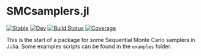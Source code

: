 # SMCsamplers.jl

[![Stable](https://img.shields.io/badge/docs-stable-blue.svg)](https://mattiasvillani.github.io/SMCsamplers.jl/stable/)
[![Dev](https://img.shields.io/badge/docs-dev-blue.svg)](https://mattiasvillani.github.io/SMCsamplers.jl/dev/)
[![Build Status](https://github.com/mattiasvillani/SMCsamplers.jl/actions/workflows/CI.yml/badge.svg?branch=main)](https://github.com/mattiasvillani/SMCsamplers.jl/actions/workflows/CI.yml?query=branch%3Amain)
[![Coverage](https://codecov.io/gh/mattiasvillani/SMCsamplers.jl/branch/main/graph/badge.svg)](https://codecov.io/gh/mattiasvillani/SMCsamplers.jl)

This is the start of a package for some Sequential Monte Carlo samplers in Julia. Some examples scripts can be found in the `examples` folder.